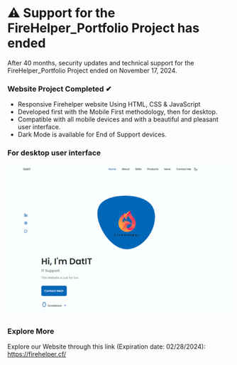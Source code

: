 # ⚠️ Support for the FireHelper_Portfolio Project has ended
After 40 months, security updates and technical support for the FireHelper_Portfolio Project ended on November 17, 2024.

### Website Project Completed ✔
- Responsive Firehelper website Using HTML, CSS & JavaScript
- Developed first with the Mobile First methodology, then for desktop.
- Compatible with all mobile devices and with a beautiful and pleasant user interface.
- Dark Mode is available for End of Support devices.

### For desktop user interface
![Preview1.PNG](/Preview1.PNG)

### Explore More
Explore our Website through this link (Expiration date: 02/28/2024): 
https://firehelper.cf/
